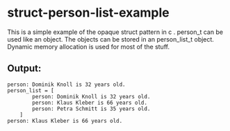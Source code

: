 # struct-person-list-example

This is a simple example of the opaque struct pattern in c .
person_t can be used like an object. The objects can be stored in an person_list_t object.
Dynamic memory allocation is used for most of the stuff.


## Output:
```
person: Dominik Knoll is 32 years old.
person_list = [
		person: Dominik Knoll is 32 years old.
		person: Klaus Kleber is 66 years old.
		person: Petra Schmitt is 35 years old.
	]
person: Klaus Kleber is 66 years old.
```
